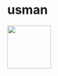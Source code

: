 # usman
<a href="(https://www.bing.com/images/search?view=detailV2&ccid=J8usgUjU&id=407F713EEA01AF6B36B79D9BD677CC40FE938D50&thid=OIP.J8usgUjUNY5bBMZ689xysAHaEK&mediaurl=https%3A%2F%2Fwallpapers.com%2Fimages%2Ffeatured%2F64k-ultra-hd-hacker-tfskpz6via0u0jp9.jpg&cdnurl=https%3A%2F%2Fth.bing.com%2Fth%2Fid%2FR.27cbac8148d4358e5b04c67af3dc72b0%3Frik%3DUI2T%252fkDMd9abnQ%26pid%3DImgRaw%26r%3D0&exph=1080&expw=1920&q=hacker+pic+4k&simid=608005917873164685&form=IRPRST&ck=9F22C5C470935D098B5160F8D01F6104&selectedindex=20&itb=0&vt=0&sim=11)](https://www.bing.com/images/search?view=detailV2&ccid=J8usgUjU&id=407F713EEA01AF6B36B79D9BD677CC40FE938D50&thid=OIP.J8usgUjUNY5bBMZ689xysAHaEK&mediaurl=https%3A%2F%2Fwallpapers.com%2Fimages%2Ffeatured%2F64k-ultra-hd-hacker-tfskpz6via0u0jp9.jpg&cdnurl=https%3A%2F%2Fth.bing.com%2Fth%2Fid%2FR.27cbac8148d4358e5b04c67af3dc72b0%3Frik%3DUI2T%252fkDMd9abnQ%26pid%3DImgRaw%26r%3D0&exph=1080&expw=1920&q=hacker+pic+4k&simid=608005917873164685&form=IRPRST&ck=9F22C5C470935D098B5160F8D01F6104&selectedindex=20&itb=0&vt=0&sim=11)" target="blank"><img align="center" src="URL_TO_YOUR_IMAGE" height="100" /></a>
